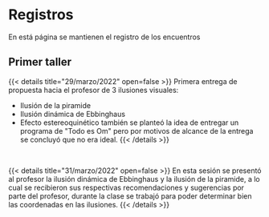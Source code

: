 # Registros

En está página se mantienen el registro de los encuentros

## Primer taller

{{< details title="29/marzo/2022" open=false >}}
Primera entrega de propuesta hacia el profesor de 3 ilusiones visuales:
- Ilusión de la piramide
- Ilusión dinámica de Ebbinghaus
- Efecto estereoquinético
también se planteó la idea de entregar un programa de "Todo es Om" pero por motivos de alcance de la entrega se concluyó que no era ideal.
{{< /details >}}

<br>

{{< details title="31/marzo/2022" open=false >}}
En esta sesión se presentó al profesor la ilusión dinámica de Ebbinghaus y la ilusión de la piramide, a lo cual se recibieron sus respectivas recomendaciones y sugerencias por parte del profesor, durante la clase se trabajó para poder determinar bien las coordenadas en las ilusiones.
{{< /details >}}
